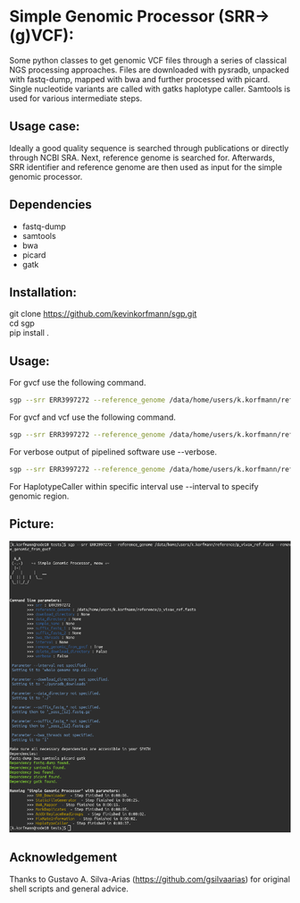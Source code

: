 # Simple Genomic Processor (SRR->(g)VCF): 
Some python classes to get genomic VCF files through a series of classical NGS processing approaches. Files are downloaded with pysradb, unpacked with fastq-dump, mapped with bwa and further processed with picard. Single nucleotide variants are called with gatks haplotype caller. Samtools is used for various intermediate steps.

## Usage case:
Ideally a good quality sequence is searched through publications or directly through NCBI SRA. Next, reference genome is searched for. Afterwards, SRR identifier and reference genome are then used as input for the simple genomic processor.

## Dependencies
- fastq-dump          
- samtools   
- bwa    
- picard   
- gatk   

## Installation:

git clone https://github.com/kevinkorfmann/sgp.git    
cd sgp     
pip install .     

## Usage:
For gvcf use the following command.
```bash
sgp --srr ERR3997272 --reference_genome /data/home/users/k.korfmann/reference/p_vivax_ref.fasta 
```
For gvcf and vcf use the following command.
```bash
sgp --srr ERR3997272 --reference_genome /data/home/users/k.korfmann/reference/p_vivax_ref.fasta --remove_genomic_from_gvcf
```
For verbose output of pipelined software use --verbose.    
```bash
sgp --srr ERR3997272 --reference_genome /data/home/users/k.korfmann/reference/p_vivax_ref.fasta --verbose 
```

For HaplotypeCaller within specific interval use --interval to specify genomic region.




## Picture:

![](sgp.png)

## Acknowledgement
Thanks to Gustavo A. Silva-Arias (https://github.com/gsilvaarias) for original shell scripts and general advice.
